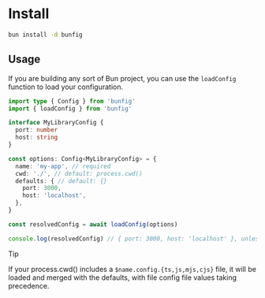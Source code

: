 # Install

```bash
bun install -d bunfig
```

## Usage

If you are building any sort of Bun project, you can use the `loadConfig` function to load your configuration.

```ts
import type { Config } from 'bunfig'
import { loadConfig } from 'bunfig'

interface MyLibraryConfig {
  port: number
  host: string
}

const options: Config<MyLibraryConfig> = {
  name: 'my-app', // required
  cwd: './', // default: process.cwd()
  defaults: { // default: {}
    port: 3000,
    host: 'localhost',
  },
}

const resolvedConfig = await loadConfig(options)

console.log(resolvedConfig) // { port: 3000, host: 'localhost' }, unless a config file is found
```

> [!TIP]
> If your process.cwd() includes a `$name.config.{ts,js,mjs,cjs}` file, it will be loaded and merged with the defaults, with file config file values taking precedence.
